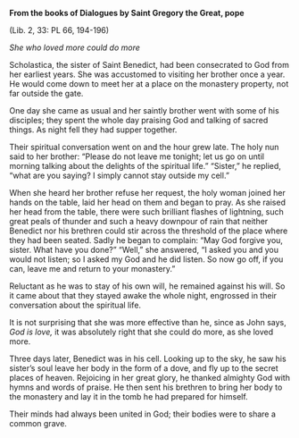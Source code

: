 

**From the books of Dialogues by Saint Gregory the Great, pope**

(Lib. 2, 33: PL 66, 194-196)

_She who loved more could do more_

Scholastica, the sister of Saint Benedict, had been consecrated to God from her earliest years. She was accustomed to visiting her brother once a year. He would come down to meet her at a place on the monastery property, not far outside the gate.

One day she came as usual and her saintly brother went with some of his disciples; they spent the whole day praising God and talking of sacred things. As night fell they had supper together.

Their spiritual conversation went on and the hour grew late. The holy nun said to her brother: “Please do not leave me tonight; let us go on until morning talking about the delights of the spiritual life.” “Sister,” he replied, “what are you saying? I simply cannot stay outside my cell.”

When she heard her brother refuse her request, the holy woman joined her hands on the table, laid her head on them and began to pray. As she raised her head from the table, there were such brilliant flashes of lightning, such great peals of thunder and such a heavy downpour of rain that neither Benedict nor his brethren could stir across the threshold of the place where they had been seated. Sadly he began to complain: “May God forgive you, sister. What have you done?” “Well,” she answered, “I asked you and you would not listen; so I asked my God and he did listen. So now go off, if you can, leave me and return to your monastery.”

Reluctant as he was to stay of his own will, he remained against his will. So it came about that they stayed awake the whole night, engrossed in their conversation about the spiritual life.

It is not surprising that she was more effective than he, since as John says, _God is love,_ it was absolutely right that she could do more, as she loved more.

Three days later, Benedict was in his cell. Looking up to the sky, he saw his sister’s soul leave her body in the form of a dove, and fly up to the secret places of heaven. Rejoicing in her great glory, he thanked almighty God with hymns and words of praise. He then sent his brethren to bring her body to the monastery and lay it in the tomb he had prepared for himself.

Their minds had always been united in God; their bodies were to share a common grave.

